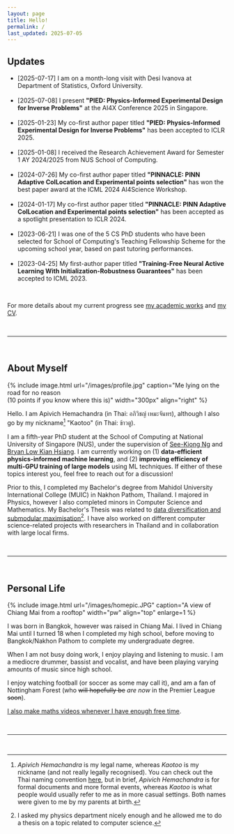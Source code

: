 ```yaml
---
layout: page
title: Hello!
permalink: /
last_updated: 2025-07-05
---
```


## Updates

<ul class="listing">
  <li class="listing-item">
    <time>[2025-07-17]</time>
    I am on a month-long visit with Desi Ivanova at Department of Statistics, Oxford University.
  </li>
  <br/>
  <li class="listing-item">
    <time>[2025-07-08]</time>
    I present <b>"PIED: Physics-Informed Experimental Design for Inverse Problems"</b> at the AI4X Conference 2025 in Singapore.
  </li>
  <br/>
  <li class="listing-item">
    <time>[2025-01-23]</time>
    My co-first author paper titled <b>"PIED: Physics-Informed Experimental Design for Inverse Problems"</b> has been accepted to ICLR 2025.
  </li>
  <br/>
  <li class="listing-item">
    <time>[2025-01-08]</time>
    I received the Research Achievement Award for Semester 1 AY 2024/2025 from NUS School of Computing.
  </li>
  <br/>
  <li class="listing-item">
    <time>[2024-07-26]</time>
    My co-first author paper titled <b>"PINNACLE: PINN Adaptive ColLocation and Experimental points selection"</b> has won the best paper award at the ICML 2024 AI4Science Workshop.
  </li>
  <br/>
  <li class="listing-item">
    <time>[2024-01-17]</time>
    My co-first author paper titled <b>"PINNACLE: PINN Adaptive ColLocation and Experimental points selection"</b> has been accepted as a spotlight presentation to ICLR 2024.
  </li>
  <br/>
  <li class="listing-item">
    <time>[2023-06-21]</time>
    I was one of the 5 CS PhD students who have been selected for School of Computing's Teaching Fellowship Scheme for the upcoming school year, based on past tutoring performances.
  </li>
  <br/>
  <li class="listing-item">
    <time>[2023-04-25]</time>
    My first-author paper titled <b>"Training-Free Neural Active Learning With Initialization-Robustness Guarantees"</b> has been accepted to ICML 2023.
  </li>
</ul>

<br/>

For more details about my current progress see <a href="works">my academic works</a> and <a href="/cv/cv.pdf">my CV</a>.

<!-- Also see [here](#social) for other updates from Twitter. -->

<br/>

---

<br/>

## About Myself

{% include image.html url="/images/profile.jpg" caption="Me lying on the road for no reason <br> (10 points if you know where this is)" width="300px" align="right" %}

Hello. I am Apivich Hemachandra (in Thai: อภิวิชญ์ ​เหมะจันทร), although I also go by my nickname[^1] "Kaotoo" (in Thai: ข้าวตู).

I am a fifth-year PhD student at the School of Computing at National University of Singapore (NUS), under the supervision of <a href="https://www.comp.nus.edu.sg/~ngsk/">See-Kiong Ng</a> and <a href="https://www.comp.nus.edu.sg/~lowkh/">Bryan Low Kian Hsiang</a>. I am currently working on (1) **data-efficient physics-informed machine learning**, and (2) **improving efficiency of multi-GPU training of large models** using ML techniques. If either of these topics interest you, feel free to reach out for a discussion!

Prior to this, I completed my Bachelor's degree from Mahidol University International College (MUIC) in Nakhon Pathom, Thailand. I majored in Physics, however I also completed minors in Computer Science and Mathematics. My Bachelor's Thesis was related to <a href="/projects/thesis-u">data diversification and submodular maximisation</a>[^2]. I have also worked on different computer science-related projects with researchers in Thailand and in collaboration with large local firms.

<br/>

___

<br/>

## Personal Life

{% include image.html url="/images/homepic.JPG" caption="A view of Chiang Mai from a rooftop" width="pw" align="top" enlarge=1 %}

<!-- <details>  -->
<!-- <summary><small>(Click to expand)</small></summary> -->
<!-- <br/> -->
I was born in Bangkok, however was raised in Chiang Mai. I lived in Chiang Mai until I turned 18 when I completed my high school, before moving to Bangkok/Nakhon Pathom to complete my undergraduate degree.
<!-- <br/><br/> -->

When I am not busy doing work, I enjoy playing and listening to music. I am a mediocre drummer, bassist and vocalist, and have been playing varying amounts of music since high school.
<!-- <br/><br/> -->

I enjoy watching football (or soccer as some may call it), and am a fan of Nottingham Forest (who <s>will hopefully be</s> <i>are now</i> in the Premier League <s>soon</s>).
<!-- <br/><br/> -->

<a href="/youtube">I also make maths videos whenever I have enough free time</a>.

<br/>

<!-- </details> -->

<!-- <br/> -->


---

<br/>

[^1]: _Apivich Hemachandra_ is my legal name, whereas _Kaotoo_ is my nickname (and not really legally recognised). You can check out the Thai naming convention <a href="https://en.wikipedia.org/wiki/Thai_name">here</a>, but in brief, _Apivich Hemachandra_ is for formal documents and more formal events, whereas _Kaotoo_ is what people would usually refer to me as in more casual settings. Both names were given to me by my parents at birth.

[^2]: I asked my physics department nicely enough and he allowed me to do a thesis on a topic related to computer science.
